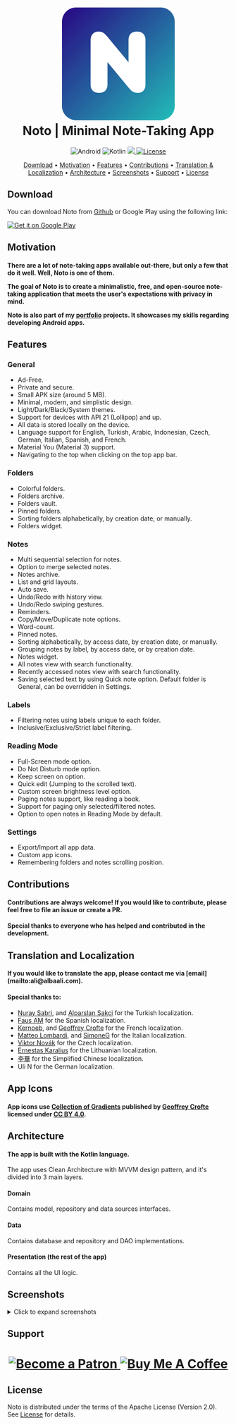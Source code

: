 <h1 align="center">
  <img src="images/Icon.svg" alt="icon"/>
  <br>
  <b>Noto | Minimal Note-Taking App</b>
</h1>

<div align="center">
  <a>
    <img src="https://img.shields.io/badge/Android-3DDC84?style=for-the-badge&logo=android&logoColor=white" alt="Android">
  </a>
  <a>
    <img src="https://img.shields.io/badge/Kotlin-purple?style=for-the-badge&logo=kotlin&logoColor=white" alt="Kotlin">
  </a>
  <a href="https://www.patreon.com/alialbaali">
    <img src="https://img.shields.io/badge/Patreon-F96854?style=for-the-badge&logo=patreon&logoColor=white">
  </a>
  <a href="/LICENSE.md">
    <img src="https://img.shields.io/badge/License-Apache%202.0-green?style=for-the-badge&logo=appveyor" alt="License">
  </a>
</div>

<p align="center">
  <a href="#download">Download</a>
  •
  <a href="#motivation">Motivation</a>
  •
  <a href="#features">Features</a>
  •
  <a href="#contributions">Contributions</a>
  •
  <a href="#translation-and-localization">Translation & Localization</a>
  •
  <a href="#architecture">Architecture</a>
  •
  <a href="#screenshots">Screenshots</a>
  •
  <a href="#support">Support</a>
  •
  <a href="#license">License</a>
</p>

## Download

You can download Noto from [Github](https://github.com/alialbaali/Noto/releases/latest) or Google Play using the following link:

[<img src="https://play.google.com/intl/en_us/badges/images/generic/en_badge_web_generic.png" alt="Get it on Google Play" height="80">](https://play.google.com/store/apps/details?id=com.noto)

## Motivation

<h4>
  There are a lot of note-taking apps available out-there, but only a few that do it well. Well, Noto is one of them.

  The goal of Noto is to create a minimalistic, free, and open-source note-taking application that meets the user's expectations with privacy in mind.

  Noto is also part of my [portfolio](https://alialbaali.com) projects. It showcases my skills regarding developing Android apps.
</h4>

## Features

### General

* Ad-Free.
* Private and secure.
* Small APK size (around 5 MB).
* Minimal, modern, and simplistic design.
* Light/Dark/Black/System themes.
* Support for devices with API 21 (Lollipop) and up.
* All data is stored locally on the device.
* Language support for English, Turkish, Arabic, Indonesian, Czech, German, Italian, Spanish, and French.
* Material You (Material 3) support.
* Navigating to the top when clicking on the top app bar.

### Folders

* Colorful folders.
* Folders archive.
* Folders vault.
* Pinned folders.
* Sorting folders alphabetically, by creation date, or manually.
* Folders widget.

### Notes

* Multi sequential selection for notes.
* Option to merge selected notes.
* Notes archive.
* List and grid layouts.
* Auto save.
* Undo/Redo with history view.
* Undo/Redo swiping gestures.
* Reminders.
* Copy/Move/Duplicate note options.
* Word-count.
* Pinned notes.
* Sorting alphabetically, by access date, by creation date, or manually.
* Grouping notes by label, by access date, or by creation date.
* Notes widget.
* All notes view with search functionality.
* Recently accessed notes view with search functionality.
* Saving selected text by using Quick note option. Default folder is General, can be overridden in Settings.

### Labels

* Filtering notes using labels unique to each folder.
* Inclusive/Exclusive/Strict label filtering.

### Reading Mode

* Full-Screen mode option.
* Do Not Disturb mode option.
* Keep screen on option.
* Quick edit (Jumping to the scrolled text).
* Custom screen brightness level option.
* Paging notes support, like reading a book.
* Support for paging only selected/filtered notes.
* Option to open notes in Reading Mode by default.

### Settings

* Export/Import all app data.
* Custom app icons.
* Remembering folders and notes scrolling position.

## Contributions

<h4>
  Contributions are always welcome! If you would like to contribute, please feel free to file an issue or create a PR.
</h4>

#### Special thanks to everyone who has helped and contributed in the development.

## Translation and Localization

<h4>
  If you would like to translate the app, please contact me via [email](mailto:ali@albaali.com).
</h4>

#### Special thanks to:

- <a href="https://linkedin.com/in/nuraysabri/">Nuray Sabri</a>, and <a href="https://sakci.me">Alparslan Şakçi</a> for the Turkish localization.
- <a href="https://github.com/faus32">Faus AM</a> for the Spanish localization.
- <a href="https://github.com/kernoeb">Kernoeb</a>, and <a href="https://geoffreycrofte.com">Geoffrey Crofte</a> for the French localization.
- <a href="https://github.com/matteolomba">Matteo Lombardi</a>, and <a href="https://github.com/SimoneG97">SimoneG</a> for the Italian localization.
- <a href="https://github.com/vikdevelop">Viktor Novák</a> for the Czech localization.
- <a href="http://github.com/ErnestasKaralius">Ernestas Karalius</a> for the Lithuanian localization.
- <a href="https://steamcommunity.com/id/oliverberry">李華</a> for the Simplified Chinese localization.
- Uli N for the German localization.

## App Icons

#### App icons use <a href="https://www.figma.com/community/file/830405806109119447/">Collection of Gradients</a> published by <a href="https://geoffreycrofte.com/">Geoffrey Crofte</a> licensed under <a href="https://creativecommons.org/licenses/by/4.0/">CC BY 4.0</a>.

## Architecture

#### The app is built with the Kotlin language.

The app uses Clean Architecture with MVVM design pattern, and it's divided into 3 main layers.

#### Domain

Contains model, repository and data sources interfaces.

#### Data

Contains database and repository and DAO implementations.

#### Presentation (the rest of the app)

Contains all the UI logic.

## Screenshots

<details>
  <summary>Click to expand screenshots</summary>

  <div>
    <p float="left">
      <img src="images/Frame-1.png" height="400"  alt="screenshot"/>
      <img src="images/Frame-2.png" height="400"  alt="screenshot"/>
      <img src="images/Frame-3.png" height="400"  alt="screenshot"/>
      <img src="images/Frame-4.png" height="400"  alt="screenshot"/>
    </p>
    <p>
      <img src="images/Frame-5.png" height="400"  alt="screenshot"/>
      <img src="images/Frame-6.png" height="400"  alt="screenshot"/>
      <img src="images/Frame-7.png" height="400"  alt="screenshot"/>
      <img src="images/Frame-8.png" height="400"  alt="screenshot"/>
    </p>
  </div>
</details>

## Support
<h1 align="center">
  <a href="https://www.patreon.com/alialbaali">
    <img src="https://c5.patreon.com/external/logo/become_a_patron_button@2x.png" alt="Become a Patron" width="235"/>
  </a> <a href="https://www.buymeacoffee.com/alialbaali" target="_blank">
      <img src="https://cdn.buymeacoffee.com/buttons/v2/default-yellow.png" alt="Buy Me A Coffee" width="200">
  </a>
</h1>

## License

Noto is distributed under the terms of the Apache License (Version 2.0). See [License](LICENSE.md) for details.
